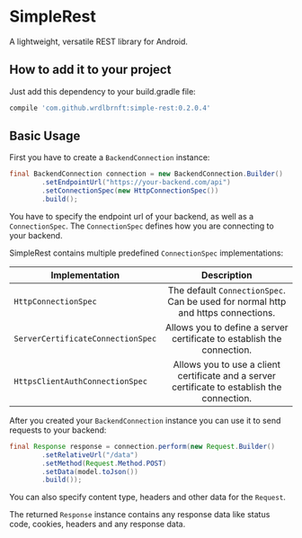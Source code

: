# SimpleRest

A lightweight, versatile REST library for Android.

## How to add it to your project

Just add this dependency to your build.gradle file:

```groovy
compile 'com.github.wrdlbrnft:simple-rest:0.2.0.4'
```

## Basic Usage

First you have to create a `BackendConnection` instance:

```java
final BackendConnection connection = new BackendConnection.Builder()
        .setEndpointUrl("https://your-backend.com/api")
        .setConnectionSpec(new HttpConnectionSpec())
        .build();
```

You have to specify the endpoint url of your backend, as well as a `ConnectionSpec`. The `ConnectionSpec` defines how you are connecting to your backend.

SimpleRest contains multiple predefined `ConnectionSpec` implementations:

| Implementation | Description   |
| -------------  |:-------------:|
| `HttpConnectionSpec`       | The default `ConnectionSpec`. Can be used for normal http and https connections. |
| `ServerCertificateConnectionSpec`       | Allows you to define a server certificate to establish the connection. |
| `HttpsClientAuthConnectionSpec`  | Allows you to use a client certificate and a server certificate to establish the connection. |

After you created your `BackendConnection` instance you can use it to send requests to your backend:

```java
final Response response = connection.perform(new Request.Builder()
        .setRelativeUrl("/data")
        .setMethod(Request.Method.POST)
        .setData(model.toJson())
        .build());
```

You can also specify content type, headers and other data for the `Request`.

The returned `Response` instance contains any response data like status code, cookies, headers and any response data. 
